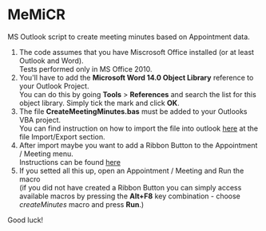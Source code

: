 # MeMiCR
MS Outlook script to create meeting minutes based on Appointment data.

1. The code assumes that you have Miscrosoft Office installed (or at least Outlook and Word). <br>
Tests performed only in MS Office 2010.
2. You'll have to add the **Microsoft Word 14.0 Object Library** reference to your Outlook Project. <br>
You can do this by going **Tools** > **References** and search the list for this object library. Simply tick the mark and click **OK**.
3. The file **CreateMeetingMinutes.bas** must be added to your Outlooks VBA project. <br>
You can find instruction on how to import the file into outlook [here](http://www.outlookcode.com/article.aspx?id=28) at the file Import/Export section.
4. After import maybe you want to add a Ribbon Button to the Appointment / Meeting menu. <br>
Instructions can be found [here](http://www.howto-outlook.com/howto/macrobutton.htm#ribbon)
5. If you setted all this up, open an Appointment / Meeting and Run the macro <br>
(if you did not have created a Ribbon Button you can simply access available macros by pressing the **Alt+F8** key combination - choose *createMinutes* macro and press **Run**.)

Good luck!
